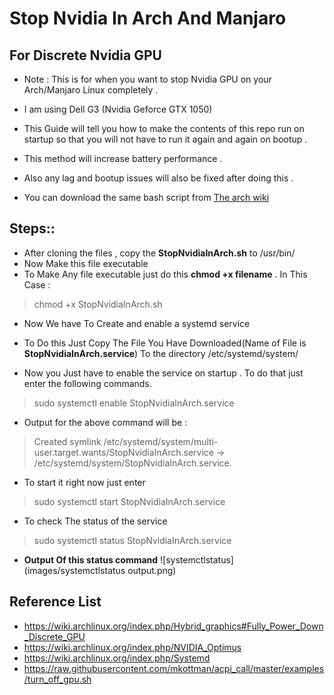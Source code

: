 # Stop Nvidia In Arch And Manjaro

## For Discrete Nvidia GPU 

-  Note : This is for when you want to stop Nvidia GPU on your Arch/Manjaro Linux completely . 


- I am using Dell G3 (Nvidia Geforce GTX 1050) 

- This Guide will tell you how to make the contents of this repo run on startup so that you will not have to run it again and again on bootup . 

- This method will increase battery performance .
- Also any lag and bootup issues will also be fixed after doing this .
- You can download the same bash script from [The arch wiki](https://wiki.archlinux.org/index.php/Hybrid_graphics#Fully_Power_Down_Discrete_GPU "arch wiki")

## Steps::
- After cloning the files , copy the **StopNvidiaInArch.sh**  to /usr/bin/ 
- Now Make this file executable
- To Make Any file executable just do this  **chmod +x filename** . In This Case :
 > chmod +x StopNvidiaInArch.sh 
 - Now We have To Create and enable a systemd service 
 - To Do this Just Copy The File You Have Downloaded(Name of File is **StopNvidiaInArch.service**) To the directory /etc/systemd/system/   
 
 - Now you Just have to enable the service on startup . To do that just enter the following commands.
 > sudo systemctl enable StopNvidiaInArch.service
 - Output for the above command will be :  
 > Created symlink /etc/systemd/system/multi-user.target.wants/StopNvidiaInArch.service → /etc/systemd/system/StopNvidiaInArch.service.

- To start it right now just enter 
 > sudo systemctl start StopNvidiaInArch.service 
 - To check The status of the service 
 > sudo systemctl status StopNvidiaInArch.service
- **Output Of this status command**
![systemctlstatus](images/systemctlstatus output.png)
## Reference List

- https://wiki.archlinux.org/index.php/Hybrid_graphics#Fully_Power_Down_Discrete_GPU
- https://wiki.archlinux.org/index.php/NVIDIA_Optimus
- https://wiki.archlinux.org/index.php/Systemd
- https://raw.githubusercontent.com/mkottman/acpi_call/master/examples/turn_off_gpu.sh







 
